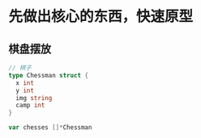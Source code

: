 # 先做出核心的东西，快速原型

## 棋盘摆放

```go
// 棋子
type Chessman struct {
  x int
  y int
  img string
  camp int
}

var chesses []*Chessman

```

